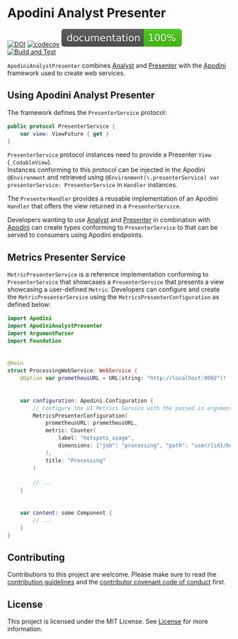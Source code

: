 # Apodini Analyst Presenter

[![DOI](https://zenodo.org/badge/381726479.svg)](https://zenodo.org/badge/latestdoi/381726479)
[![codecov](https://codecov.io/gh/Apodini/ApodiniAnalystPresenter/branch/develop/graph/badge.svg?token=bYHXoQcvuK)](https://codecov.io/gh/Apodini/ApodiniAnalystPresenter)
[![jazzy](https://raw.githubusercontent.com/Apodini/ApodiniAnalystPresenter/gh-pages/badge.svg)](https://apodini.github.io/ApodiniAnalystPresenter/)
[![Build and Test](https://github.com/Apodini/ApodiniAnalystPresenter/actions/workflows/build-and-test.yml/badge.svg)](https://github.com/Apodini/ApodiniAnalystPresenter/actions/workflows/build-and-test.yml)

`ApodiniAnalystPresenter` combines [Analyst](https://github.com/Apodini/Analyst) and [Presenter](https://github.com/Apodini/Presenter) with the [Apodini](https://github.com/Apodini/Apodini) framework used to create web services.

## Using Apodini Analyst Presenter

The framework defines the `PresenterService` protocol:
```swift
public protocol PresenterService {
    var view: ViewFuture { get }
}
```
`PresenterService` protocol instances need to provide a Presenter `View` (`_CodableView`).  
Instances conforming to this protocol can be injected in the Apodini `@Environment` and retrieved using `@Environment(\.presenterService) var presenterService: PresenterService` in `Handler` instances.

The `PresenterHandler` provides a reusable implementation of an Apodini `Handler` that offers the view returned in a `PresenterService`.

Developers wanting to use [Analyst](https://github.com/Apodini/Analyst) and [Presenter](https://github.com/Apodini/Presenter) in combination with [Apodini](https://github.com/Apodini/Apodini) can create types conforming to `PresenterService` to that can be served to consumers using Apodini endpoints.

## Metrics Presenter Service

`MetricPresenterService` is a reference implementation conforming to `PresenterService` that showcases a `PresenterService` that presents a view showcasing a user-defined `Metric`. Developers can configure and create the `MetricPresenterService` using the `MetricsPresenterConfiguration` as defined below:
```swift
import Apodini
import ApodiniAnalystPresenter
import ArgumentParser
import Foundation


@main
struct ProcessingWebService: WebService {
    @Option var prometheusURL = URL(string: "http://localhost:9092")!
    
    
    var configuration: Apodini.Configuration {
        // Configure the UI Metrics Service with the passed in arguments
        MetricsPresenterConfiguration(
            prometheusURL: prometheusURL,
            metric: Counter(
                label: "hotspots_usage",
                dimensions: ["job": "processing", "path": "user/{id}/hotspots"]
            ),
            title: "Processing"
        )
        
        // ...
    }

    
    var content: some Component {
        // ...
    }
}
```

## Contributing
Contributions to this project are welcome. Please make sure to read the [contribution guidelines](https://github.com/Apodini/.github/blob/main/CONTRIBUTING.md) and the [contributor covenant code of conduct](https://github.com/Apodini/.github/blob/main/CODE_OF_CONDUCT.md) first.

## License
This project is licensed under the MIT License. See [License](https://github.com/Apodini/ApodiniAnalystPresenter/blob/develop/LICENSE) for more information.
